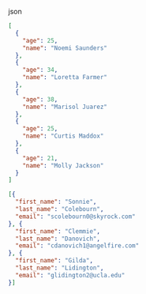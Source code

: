 json

<!-- add-file: ./json1.json -->
``` json markdown-add-files
[
  {
    "age": 25,
    "name": "Noemi Saunders"
  },
  {
    "age": 34,
    "name": "Loretta Farmer"
  },
  {
    "age": 38,
    "name": "Marisol Juarez"
  },
  {
    "age": 25,
    "name": "Curtis Maddox"
  },
  {
    "age": 21,
    "name": "Molly Jackson"
  }
]
```

<!-- add-web: https://raw.githubusercontent.com/NWylynko/markdown-add-files/master/examples/json2.json -->
``` json markdown-add-files
[{
  "first_name": "Sonnie",
  "last_name": "Colebourn",
  "email": "scolebourn0@skyrock.com"
}, {
  "first_name": "Clemmie",
  "last_name": "Danovich",
  "email": "cdanovich1@angelfire.com"
}, {
  "first_name": "Gilda",
  "last_name": "Lidington",
  "email": "glidington2@ucla.edu"
}]
```
